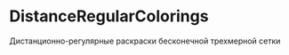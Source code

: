 DistanceRegularColorings
========================

Дистанционно-регулярные раскраски бесконечной трехмерной сетки
